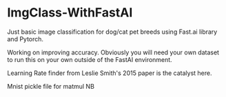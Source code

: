 # ImgClass-WithFastAI

Just basic image classification for dog/cat pet breeds using Fast.ai library and Pytorch. 

Working on improving accuracy. Obviously you will need your own dataset to run this on your own outside of the FastAI environment. 

Learning Rate finder from Leslie Smith's 2015 paper is the catalyst here. 

Mnist pickle file for matmul NB
